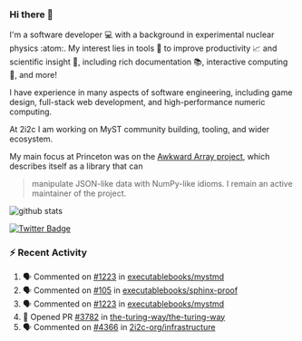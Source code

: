 ### Hi there 👋 

I'm a software developer 💻 with a background in experimental nuclear physics :atom:. My interest lies in tools :wrench: to improve productivity :chart_with_upwards_trend: and scientific insight :telescope:, including rich documentation 📚, interactive computing 🧮, and more! 

I have experience in many aspects of software engineering, including game design, full-stack web development, and high-performance numeric computing. 

At 2i2c I am working on MyST community building, tooling, and wider ecosystem. 

My main focus at Princeton was on the [Awkward Array project](awkward-array.org/), which describes itself as a library that can 
> manipulate JSON-like data with NumPy-like idioms. I remain an active maintainer of the project. 

![github stats](https://github-readme-stats.vercel.app/api?username=agoose77&show_icons=true&hide_rank=true&hide_title=true&bg_color=30,e76445,904e95&text_color=efe3ec&icon_color=efe3ec)
<!--
**agoose77/agoose77** is a ✨ _special_ ✨ repository because its `README.md` (this file) appears on your GitHub profile.

Here are some ideas to get you started:

- 🔭 I’m currently working on ...
- 🌱 I’m currently learning ...
- 👯 I’m looking to collaborate on ...
- 🤔 I’m looking for help with ...
- 💬 Ask me about ...
- 📫 How to reach me: ...
- 😄 Pronouns: ...
- ⚡ Fun fact: ...
-->

[![Twitter Badge](https://img.shields.io/twitter/follow/agoose77?style=flat-square&logo=Twitter&logoColor=white&color=cornflowerblue)](https://twitter.com/agoose77)

### :zap: Recent Activity

<!--START_SECTION:activity-->
1. 🗣 Commented on [#1223](https://github.com/executablebooks/mystmd/pull/1223#issuecomment-2223445145) in [executablebooks/mystmd](https://github.com/executablebooks/mystmd)
2. 🗣 Commented on [#105](https://github.com/executablebooks/sphinx-proof/pull/105#issuecomment-2222262321) in [executablebooks/sphinx-proof](https://github.com/executablebooks/sphinx-proof)
3. 🗣 Commented on [#1223](https://github.com/executablebooks/mystmd/pull/1223#issuecomment-2214249202) in [executablebooks/mystmd](https://github.com/executablebooks/mystmd)
4. 💪 Opened PR [#3782](https://github.com/the-turing-way/the-turing-way/pull/3782) in [the-turing-way/the-turing-way](https://github.com/the-turing-way/the-turing-way)
5. 🗣 Commented on [#4366](https://github.com/2i2c-org/infrastructure/issues/4366#issuecomment-2211630591) in [2i2c-org/infrastructure](https://github.com/2i2c-org/infrastructure)
<!--END_SECTION:activity-->

